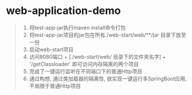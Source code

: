 # web-application-demo

> 1. 将test-app-jar执行maven install命令打包
> 2. 将test-app-jar项目的jar包在所有./web-start/web/**/jar 目录下放至一份
> 3. 启动web-start项目
> 4. 访问8080端口 +  [./web-start/web/ 目录下的文件夹名字] + '/getClassloader' 即可访问内存隔离的两个项目
> 5. 完成了一键运行监听在不同端口下的普通Http项目
> 5. 通过构想, 通过类加载器的隔离性, 欲实现一键运行多SpringBoot应用, 不局限于普通Http项目